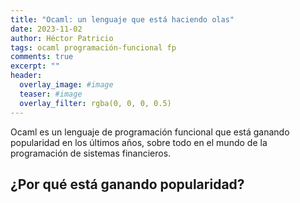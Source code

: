 ```yaml
---
title: "Ocaml: un lenguaje que está haciendo olas"
date: 2023-11-02
author: Héctor Patricio
tags: ocaml programación-funcional fp
comments: true
excerpt: ""
header:
  overlay_image: #image
  teaser: #image
  overlay_filter: rgba(0, 0, 0, 0.5)
---
```


Ocaml es un lenguaje de programación funcional que está ganando popularidad en los últimos años,
sobre todo en el mundo de la programación de sistemas financieros.

## ¿Por qué está ganando popularidad?
